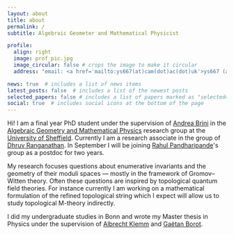 ```yaml
---
layout: about
title: about
permalink: /
subtitle: Algebraic Geometer and Mathematical Physicist

profile:
  align: right
  image: prof_pic.jpg
  image_circular: false # crops the image to make it circular
  address: "email: <a href='mailto:ys667(at)cam(dot)ac(dot)uk'>ys667 (at) cam (dot) ac (dot) uk</a>"

news: true  # includes a list of news items
latest_posts: false  # includes a list of the newest posts
selected_papers: false # includes a list of papers marked as "selected={true}"
social: true  # includes social icons at the bottom of the page
---
```

Hi! I am a final year PhD student under the supervision of [Andrea Brini](https://andrea-brini.sites.sheffield.ac.uk/) in the [Algebraic Geometry and Mathematical Physics](https://agmp.sites.sheffield.ac.uk/) research group at the [University of Sheffield](https://www.sheffield.ac.uk/). Currently I am a research associate in the group of [Dhruv Ranganathan](https://www.dhruvrnathan.net/). In September I will be joining [Rahul Pandharipande](https://people.math.ethz.ch/~rahul/)'s group as a postdoc for two years.

My research focuses questions about enumerative invariants and the geometry of their moduli spaces — mostly in the framework of Gromov–Witten theory. Often these questions are inspired by topological quantum field theories. For instance currently I am working on a mathematical formulation of the refined topological string which I expect will allow us to study topological M-theory indirectly.

I did my undergraduate studies in Bonn and wrote my Master thesis in Physics under the supervision of [Albrecht Klemm](https://www.hcm.uni-bonn.de/people/faculty/profile/albrecht-klemm/) and [Gaëtan Borot](https://www.mathematik.hu-berlin.de/de/forschung/forschungsgebiete/mathematische-physik/borot-mp-homepage).


